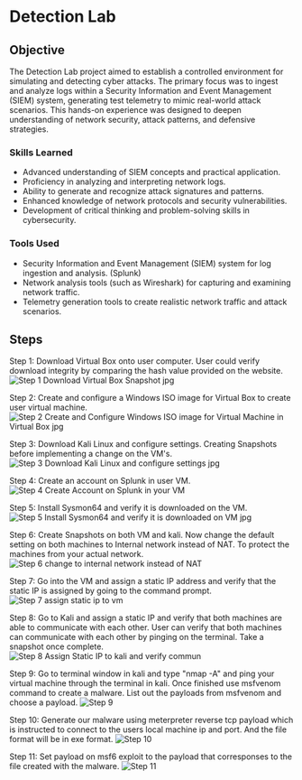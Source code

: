 # Detection Lab

## Objective
The Detection Lab project aimed to establish a controlled environment for simulating and detecting cyber attacks. The primary focus was to ingest and analyze logs within a Security Information and Event Management (SIEM) system, generating test telemetry to mimic real-world attack scenarios. This hands-on experience was designed to deepen understanding of network security, attack patterns, and defensive strategies.

### Skills Learned

- Advanced understanding of SIEM concepts and practical application.
- Proficiency in analyzing and interpreting network logs.
- Ability to generate and recognize attack signatures and patterns.
- Enhanced knowledge of network protocols and security vulnerabilities.
- Development of critical thinking and problem-solving skills in cybersecurity.

### Tools Used

- Security Information and Event Management (SIEM) system for log ingestion and analysis. (Splunk)
- Network analysis tools (such as Wireshark) for capturing and examining network traffic.
- Telemetry generation tools to create realistic network traffic and attack scenarios.

## Steps
Step 1: Download Virtual Box onto user computer. User could verify download integrity by comparing the hash value provided on the website.
![Step 1 Download Virtual Box Snapshot jpg](https://github.com/user-attachments/assets/69e23cff-f8a3-47ec-b171-864256968c5c)

Step 2: Create and configure a Windows ISO image for Virtual Box to create user virtual machine.
![Step 2 Create and Configure Windows ISO image for Virtual Machine in Virtual Box jpg](https://github.com/user-attachments/assets/a22c3726-8577-4501-9312-9721c2b9c1f4)

Step 3: Download Kali Linux and configure settings. Creating Snapshots before implementing a change on the VM's.
![Step 3 Download Kali Linux and configure settings jpg](https://github.com/user-attachments/assets/9c27af42-ec45-483f-98d4-df090d8fa842)

Step 4: Create an account on Splunk in user VM.
![Step 4 Create Account on Splunk in your VM](https://github.com/user-attachments/assets/8ffbda9a-30cf-4559-8916-618e78532c0c)

Step 5: Install Sysmon64 and verify it is downloaded on the VM.
![Step 5 Install Sysmon64 and verify it is downloaded on VM jpg](https://github.com/user-attachments/assets/d2bb72d4-19a3-4065-9e1e-bbf34ae3b7b4)

Step 6: Create Snapshots on both VM and kali. Now change the default setting on both machines to Internal network instead of NAT. To protect the machines from your actual network.
![Step 6 change to internal network instead of NAT](https://github.com/user-attachments/assets/98f1ed29-b884-4988-8f6f-a831816ec1d6)

Step 7: Go into the VM and assign a static IP address and verify that the static IP is assigned by going to the command prompt.
![Step 7 assign static ip to vm](https://github.com/user-attachments/assets/9f265e82-fc76-4813-80ec-6eef1db68efb)

Step 8: Go to Kali and assign a static IP and verify that both machines are able to communicate with each other. User can verify that both machines can communicate with each other by pinging on the terminal. Take a snapshot once complete.
![Step 8 Assign Static IP to kali and verify commun](https://github.com/user-attachments/assets/9de78263-4108-4bc7-a28f-30fd18df3a1e)

Step 9: Go to terminal window in kali and type "nmap -A" and ping your virtual machine through the terminal in kali. Once finished use msfvenom command to create a malware. List out the payloads from msfvenom and choose a payload.
![Step 9](https://github.com/user-attachments/assets/81f79d0c-1653-4f61-b3f3-927cb62d1ce1)

Step 10: Generate our malware using meterpreter reverse tcp payload which is instructed to connect to the users local machine ip and port. And the file format will be in exe format.
![Step 10](https://github.com/user-attachments/assets/5deb255b-73e0-4ffb-9a23-34f4ba1ef2bb)

Step 11: Set payload on msf6 exploit to the payload that corresponses to the file created with the malware.
![Step 11](https://github.com/user-attachments/assets/510be439-9232-4b4e-8f3c-d4952e88ba4d)





